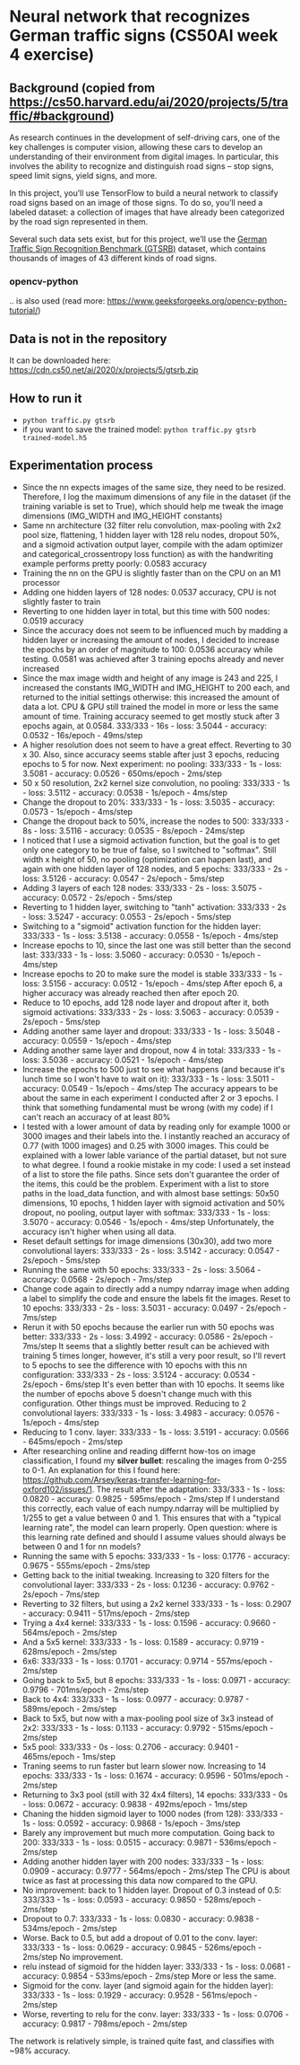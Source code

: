 # Neural network that recognizes German traffic signs (CS50AI week 4 exercise)

## Background (copied from https://cs50.harvard.edu/ai/2020/projects/5/traffic/#background)

As research continues in the development of self-driving cars, one of the key challenges is computer vision, allowing these cars to develop an understanding of their environment from digital images. In particular, this involves the ability to recognize and distinguish road signs – stop signs, speed limit signs, yield signs, and more.

In this project, you’ll use TensorFlow to build a neural network to classify road signs based on an image of those signs. To do so, you’ll need a labeled dataset: a collection of images that have already been categorized by the road sign represented in them.

Several such data sets exist, but for this project, we’ll use the [German Traffic Sign Recognition Benchmark (GTSRB)](http://benchmark.ini.rub.de/?section=gtsrb&subsection=news) dataset, which contains thousands of images of 43 different kinds of road signs.

### opencv-python

.. is also used (read more: https://www.geeksforgeeks.org/opencv-python-tutorial/)

## Data is not in the repository

It can be downloaded here: https://cdn.cs50.net/ai/2020/x/projects/5/gtsrb.zip

## How to run it

- `python traffic.py gtsrb`
- if you want to save the trained model: `python traffic.py gtsrb trained-model.h5`

## Experimentation process

- Since the nn expects images of the same size, they need to be resized. Therefore, I log the maximum dimensions of any file in the dataset (if the training variable is set to True), which should help me tweak the image dimensions (IMG_WIDTH and IMG_HEIGHT constants)
- Same nn architecture (32 filter relu convolution, max-pooling with 2x2 pool size, flattening, 1 hidden layer with 128 relu nodes, dropout 50%, and a sigmoid activation output layer, compile with the adam optimizer and categorical_crossentropy loss function) as with the handwriting example performs pretty poorly: 0.0583 accuracy
- Training the nn on the GPU is slightly faster than on the CPU on an M1 processor
- Adding one hidden layers of 128 nodes: 0.0537 accuracy, CPU is not slightly faster to train
- Reverting to one hidden layer in total, but this time with 500 nodes: 0.0519 accuracy
- Since the accuracy does not seem to be influenced much by madding a hidden layer or increasing the amount of nodes, I decided to increase the epochs by an order of magnitude to 100: 0.0536 accuracy while testing. 0.0581 was achieved after 3 training epochs already and never increased
- Since the max image width and height of any image is 243 and 225, I increased the constants IMG_WIDTH and IMG_HEIGHT to 200 each, and returned to the initial settings otherwise: this increased the amount of data a lot. CPU & GPU still trained the model in more or less the same amount of time. Training accuracy seemed to get mostly stuck after 3 epochs again, at 0.0584.
  333/333 - 16s - loss: 3.5044 - accuracy: 0.0532 - 16s/epoch - 49ms/step
- A higher resolution does not seem to have a great effect. Reverting to 30 x 30. Also, since accuracy seems stable after just 3 epochs, reducing epochs to 5 for now. Next experiment: no pooling:
  333/333 - 1s - loss: 3.5081 - accuracy: 0.0526 - 650ms/epoch - 2ms/step
- 50 x 50 resolution, 2x2 kernel size convolution, no pooling:
  333/333 - 1s - loss: 3.5112 - accuracy: 0.0538 - 1s/epoch - 4ms/step
- Change the dropout to 20%:
  333/333 - 1s - loss: 3.5035 - accuracy: 0.0573 - 1s/epoch - 4ms/step
- Change the dropout back to 50%, increase the nodes to 500:
  333/333 - 8s - loss: 3.5116 - accuracy: 0.0535 - 8s/epoch - 24ms/step
- I noticed that I use a sigmoid activation function, but the goal is to get only one category to be true of false, so I switched to "softmax". Still width x height of 50, no pooling (optimization can happen last), and again with one hidden layer of 128 nodes, and 5 epochs:
  333/333 - 2s - loss: 3.5126 - accuracy: 0.0547 - 2s/epoch - 5ms/step
- Adding 3 layers of each 128 nodes:
  333/333 - 2s - loss: 3.5075 - accuracy: 0.0572 - 2s/epoch - 5ms/step
- Reverting to 1 hidden layer, switching to "tanh" activation:
  333/333 - 2s - loss: 3.5247 - accuracy: 0.0553 - 2s/epoch - 5ms/step
- Switching to a "sigmoid" activation function for the hidden layer:
  333/333 - 1s - loss: 3.5138 - accuracy: 0.0558 - 1s/epoch - 4ms/step
- Increase epochs to 10, since the last one was still better than the second last:
  333/333 - 1s - loss: 3.5060 - accuracy: 0.0530 - 1s/epoch - 4ms/step
- Increase epochs to 20 to make sure the model is stable
  333/333 - 1s - loss: 3.5156 - accuracy: 0.0512 - 1s/epoch - 4ms/step
  After epoch 6, a higher accuracy was already reached then after epoch 20.
- Reduce to 10 epochs, add 128 node layer and dropout after it, both sigmoid activations:
  333/333 - 2s - loss: 3.5063 - accuracy: 0.0539 - 2s/epoch - 5ms/step
- Adding another same layer and dropout:
  333/333 - 1s - loss: 3.5048 - accuracy: 0.0559 - 1s/epoch - 4ms/step
- Adding another same layer and dropout, now 4 in total:
  333/333 - 1s - loss: 3.5036 - accuracy: 0.0521 - 1s/epoch - 4ms/step
- Increase the epochs to 500 just to see what happens (and because it's lunch time so I won't have to wait on it):
  333/333 - 1s - loss: 3.5011 - accuracy: 0.0549 - 1s/epoch - 4ms/step
  The accuracy appears to be about the same in each experiment I conducted after 2 or 3 epochs. I think that something fundamental must be wrong (with my code) if I can't reach an accuracy of at least 80%
- I tested with a lower amount of data by reading only for example 1000 or 3000 images and their labels into the. I instantly reached an accuracy of 0.77 (with 1000 images) and 0.25 with 3000 images. This could be explained with a lower lable variance of the partial dataset, but not sure to what degree. I found a rookie mistake in my code: I used a set instead of a list to store the file paths. Since sets don't guarantee the order of the items, this could be the problem. Experiment with a list to store paths in the load_data function, and with almost base settings: 50x50 dimensions, 10 epochs, 1 hidden layer with sigmoid activation and 50% dropout, no pooling, output layer with softmax:
  333/333 - 1s - loss: 3.5070 - accuracy: 0.0546 - 1s/epoch - 4ms/step
  Unfortunately, the accuracy isn't higher when using all data.
- Reset default settings for image dimensions (30x30), add two more convolutional layers:
  333/333 - 2s - loss: 3.5142 - accuracy: 0.0547 - 2s/epoch - 5ms/step
- Running the same with 50 epochs:
  333/333 - 2s - loss: 3.5064 - accuracy: 0.0568 - 2s/epoch - 7ms/step
- Change code again to directly add a numpy ndarray image when adding a label to simplify the code and ensure the labels fit the images. Reset to 10 epochs:
  333/333 - 2s - loss: 3.5031 - accuracy: 0.0497 - 2s/epoch - 7ms/step
- Rerun it with 50 epochs because the earlier run with 50 epochs was better:
  333/333 - 2s - loss: 3.4992 - accuracy: 0.0586 - 2s/epoch - 7ms/step
  It seems that a slightly better result can be achieved with training 5 times longer, however, it's still a very poor result, so I'll revert to 5 epochs to see the difference with 10 epochs with this nn configuration:
  333/333 - 2s - loss: 3.5124 - accuracy: 0.0534 - 2s/epoch - 6ms/step
  It's even better than with 10 epochs. It seems like the number of epochs above 5 doesn't change much with this configuration. Other things must be improved. Reducing to 2 convolutional layers:
  333/333 - 1s - loss: 3.4983 - accuracy: 0.0576 - 1s/epoch - 4ms/step
- Reducing to 1 conv. layer:
  333/333 - 1s - loss: 3.5191 - accuracy: 0.0566 - 645ms/epoch - 2ms/step
- After researching online and reading differnt how-tos on image classification, I found my **silver bullet**: rescaling the images from 0-255 to 0-1. An explanation for this I found here: https://github.com/Arsey/keras-transfer-learning-for-oxford102/issues/1. The result after the adaptation:
  333/333 - 1s - loss: 0.0820 - accuracy: 0.9825 - 595ms/epoch - 2ms/step
  If I understand this correctly, each value of each numpy.ndarray will be multiplied by 1/255 to get a value between 0 and 1. This ensures that with a "typical learning rate", the model can learn properly. Open question: where is this learning rate defined and should I assume values should always be between 0 and 1 for nn models?
- Running the same with 5 epochs:
  333/333 - 1s - loss: 0.1776 - accuracy: 0.9675 - 555ms/epoch - 2ms/step
- Getting back to the initial tweaking. Increasing to 320 filters for the convolutional layer:
  333/333 - 2s - loss: 0.1236 - accuracy: 0.9762 - 2s/epoch - 7ms/step
- Reverting to 32 filters, but using a 2x2 kernel
  333/333 - 1s - loss: 0.2907 - accuracy: 0.9411 - 517ms/epoch - 2ms/step
- Trying a 4x4 kernel:
  333/333 - 1s - loss: 0.1596 - accuracy: 0.9660 - 564ms/epoch - 2ms/step
- And a 5x5 kernel:
  333/333 - 1s - loss: 0.1589 - accuracy: 0.9719 - 628ms/epoch - 2ms/step
- 6x6:
  333/333 - 1s - loss: 0.1701 - accuracy: 0.9714 - 557ms/epoch - 2ms/step
- Going back to 5x5, but 8 epochs:
  333/333 - 1s - loss: 0.0971 - accuracy: 0.9796 - 701ms/epoch - 2ms/step
- Back to 4x4:
  333/333 - 1s - loss: 0.0977 - accuracy: 0.9787 - 589ms/epoch - 2ms/step
- Back to 5x5, but now with a max-pooling pool size of 3x3 instead of 2x2:
  333/333 - 1s - loss: 0.1133 - accuracy: 0.9792 - 515ms/epoch - 2ms/step
- 5x5 pool:
  333/333 - 0s - loss: 0.2706 - accuracy: 0.9401 - 465ms/epoch - 1ms/step
- Traning seems to run faster but learn slower now. Increasing to 14 epochs:
  333/333 - 1s - loss: 0.1674 - accuracy: 0.9596 - 501ms/epoch - 2ms/step
- Returning to 3x3 pool (still with 32 4x4 filters), 14 epochs:
  333/333 - 0s - loss: 0.0672 - accuracy: 0.9838 - 492ms/epoch - 1ms/step
- Chaning the hidden sigmoid layer to 1000 nodes (from 128):
  333/333 - 1s - loss: 0.0592 - accuracy: 0.9868 - 1s/epoch - 3ms/step
- Barely any improvement but much more computation. Going back to 200:
  333/333 - 1s - loss: 0.0515 - accuracy: 0.9871 - 536ms/epoch - 2ms/step
- Adding another hidden layer with 200 nodes:
  333/333 - 1s - loss: 0.0909 - accuracy: 0.9777 - 564ms/epoch - 2ms/step
  The CPU is about twice as fast at processing this data now compared to the GPU.
- No improvement: back to 1 hidden layer. Dropout of 0.3 instead of 0.5:
  333/333 - 1s - loss: 0.0593 - accuracy: 0.9850 - 528ms/epoch - 2ms/step
- Dropout to 0.7:
  333/333 - 1s - loss: 0.0830 - accuracy: 0.9838 - 534ms/epoch - 2ms/step
- Worse. Back to 0.5, but add a dropout of 0.01 to the conv. layer:
  333/333 - 1s - loss: 0.0629 - accuracy: 0.9845 - 526ms/epoch - 2ms/step
  No improvement.
- relu instead of sigmoid for the hidden layer:
  333/333 - 1s - loss: 0.0681 - accuracy: 0.9854 - 533ms/epoch - 2ms/step
  More or less the same.
- Sigmoid for the conv. layer (and sigmoid again for the hidden layer):
  333/333 - 1s - loss: 0.1929 - accuracy: 0.9528 - 561ms/epoch - 2ms/step
- Worse, reverting to relu for the conv. layer:
  333/333 - 1s - loss: 0.0706 - accuracy: 0.9817 - 798ms/epoch - 2ms/step

The network is relatively simple, is trained quite fast, and classifies with ~98% accuracy.
